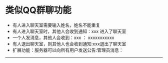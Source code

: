 # 类似QQ群聊功能

* 有人进入聊天室需要输入姓名，姓名不能重复
* 有人进入聊天室时，其他人会收到通知：xxx 进入了聊天室
* 一个人发消息，其他人会收到：xxx ： xxxxxxxxxxx
* 有人退出聊天室，则其他人也会收到通知:xxx退出了聊天室
* 扩展功能：服务器可以向所有用户发送公告:管理员消息： 
---
